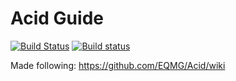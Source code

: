 # Acid Guide

[![Build Status](https://travis-ci.org/EQMG/Acid-Guide.svg?branch=master)](https://travis-ci.org/EQMG/Acid-Guide)
[![Build status](https://ci.appveyor.com/api/projects/status/xmousl6fc0pao0lh?svg=true)](https://ci.appveyor.com/project/Mattparks/acid-Guide)

Made following: https://github.com/EQMG/Acid/wiki
